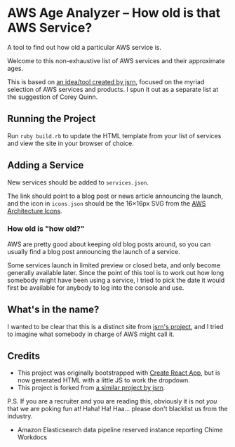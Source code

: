 # AWS Age Analyzer – How old is that AWS Service?

A tool to find out how old a particular AWS service is.

Welcome to this non-exhaustive list of AWS services and their approximate ages.

This is based on [an idea/tool created by jsrn](https://github.com/jsrn/howoldisit), focused on the myriad selection of AWS services and products.
I spun it out as a separate list at the suggestion of Corey Quinn.

## Running the Project

Run `ruby build.rb` to update the HTML template from your list of services and view the site in your browser of choice.

## Adding a Service

New services should be added to `services.json`.

The link should point to a blog post or news article announcing the launch, and the icon in `icons.json` should be the 16&times;16px SVG from the [AWS Architecture Icons](https://aws.amazon.com/architecture/icons/).

### How old is "how old?"

AWS are pretty good about keeping old blog posts around, so you can usually find a blog post announcing the launch of a service.

Some services launch in limited preview or closed beta, and only become generally available later.
Since the point of this tool is to work out how long somebody might have been using a service, I tried to pick the date it would first be available for anybody to log into the console and use.

## What's in the name?

I wanted to be clear that this is a distinct site from [jsrn's project](https://github.com/jsrn/howoldisit), and I tried to imagine what somebody in charge of AWS might call it.

## Credits

* This project was originally bootstrapped with [Create React App](https://github.com/facebook/create-react-app), but is now generated HTML with a little JS to work the dropdown.
* This project is forked from [a similar project by jsrn](https://github.com/jsrn/howoldisit).

P.S. If you are a recruiter and you are reading this, obviously it is not *you* that we are poking fun at! Haha! Ha! Haa... please don't blacklist us from the industry.

- Amazon Elasticsearch
data pipeline
reserved instance reporting
Chime
Workdocs